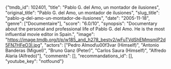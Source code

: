 {"tmdb_id": 102401, "title": "Pablo G. del Amo, un montador de ilusiones", "original_title": "Pablo G. del Amo, un montador de ilusiones", "slug_title": "pablo-g-del-amo-un-montador-de-ilusiones", "date": "2005-11-18", "genre": ["Documentaire"], "score": "6.0/10", "synopsis": "Documentary about the personal and professional life of Pablo G. del Amo. He is the most influential movie editor in Spain.", "image": "https://image.tmdb.org/t/p/w185_and_h278_bestv2/wFuTVdShEMmsmiP2d5FN7HFeO3I.jpg", "actors": ["Pedro Almod\u00f3var (Himself)", "Antonio Banderas (Miguel)", "Bruno Ganz (Peter)", "Carlos Saura (Himself)", "Alfredo Alaria (Alfredo)"], "comments": [], "recommandations_id": [], "youtube_key": "notfound"}